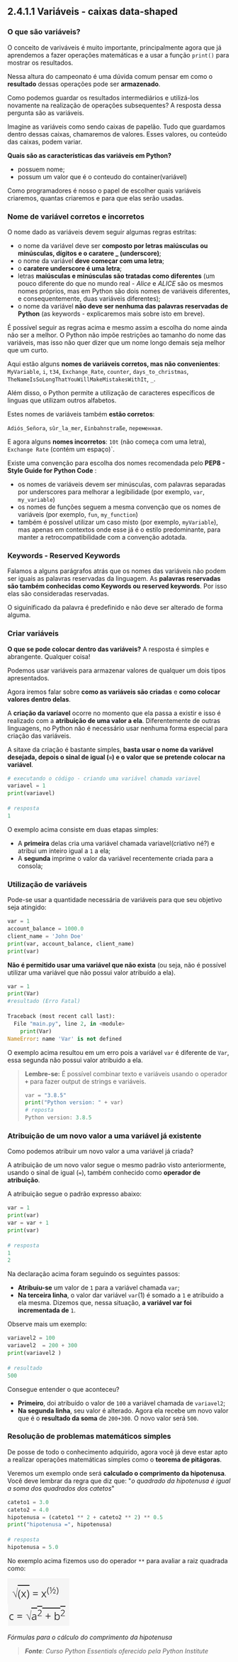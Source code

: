 ## 2.4.1.1 Variáveis - caixas data-shaped

### O que são variáveis?

O conceito de variváveis é muito importante, principalmente agora que já aprendemos a fazer operações matemáticas e a usar a função ``print()`` para mostrar os resultados.


Nessa altura do campeonato é uma dúvida comum pensar em como o **resultado** dessas operações pode ser **armazenado**.

Como podemos guardar os resultados intermediários e utilizá-los novamente na realização de operações subsequentes? A resposta dessa pergunta são as variáveis.

Imagine as variáveis como sendo caixas de papelão. Tudo que guardamos dentro dessas caixas, chamaremos de valores. Esses valores, ou conteúdo das caixas, podem variar.

**Quais são as características das variáveis em Python?**
- possuem nome;
- possum um valor que é o conteudo do container(variável)

Como programadores é nosso o papel de escolher quais variáveis criaremos, quantas criaremos e para que elas serão usadas.

### Nome de variável corretos e incorretos

O nome dado as variáveis devem seguir algumas regras estritas:

- o nome da variável deve ser **composto por letras maiúsculas ou minúsculas, dígitos e o caratere _ (underscore)**;
- o nome da variável **deve começar com uma letra**;
- o **caratere underscore é uma letra**;
- letras **maiúsculas e minúsculas são tratadas como diferentes** (um pouco diferente do que no mundo real - *Alice* e *ALICE* são os mesmos nomes próprios, mas em Python são dois nomes de variáveis diferentes, e consequentemente, duas variáveis diferentes);
- o nome da variável **não deve ser nenhuma das palavras reservadas de Python** (as keywords - explicaremos mais sobre isto em breve).

É possível seguir as regras acima e mesmo assim a escolha do nome ainda não ser a melhor. O Python não impõe restrições ao tamanho do nome das variáveis, mas isso não quer dizer que um nome longo demais seja melhor que um curto.

Aqui estão alguns **nomes de variáveis corretos, mas não convenientes**:
``MyVariable``, ``i``, ``t34``, ``Exchange_Rate``, ``counter``, ``days_to_christmas``, ``TheNameIsSoLongThatYouWillMakeMistakesWithIt``, ``_``.

Além disso, o Python permite a utilização de caracteres específicos de linguas que utilizam outros alfabetos.

Estes nomes de variáveis também **estão corretos**:

``Adiós_Señora``, ``sûr_la_mer``, ``Einbahnstraße``, ``переменная``.

E agora alguns **nomes incorretos**:
``10t`` (não começa com uma letra), ``Exchange Rate`` (contém um espaço)`.

Existe uma convenção para escolha dos nomes recomendada pelo **PEP8 - Style Guide for Python Code** :

- os nomes de variáveis devem ser minúsculas, com palavras separadas por underscores para melhorar a legibilidade (por exemplo, ``var``, ``my_variable``)
- os nomes de funções seguem a mesma convenção que os nomes de variáveis (por exemplo, ``fun``, ``my_function``)
- também é possível utilizar um caso misto (por exemplo, ``myVariable``), mas apenas em contextos onde esse já é o estilo predominante, para manter a retrocompatibilidade com a convenção adotada.

### Keywords - Reserved Keywords

Falamos a alguns parágrafos atrás que os nomes das variáveis não podem ser iguais as palavras reservadas da linguagem. As **palavras reservadas são também conhecidas como Keywords ou reserved keywords**. Por isso elas são consideradas reservadas.

O siguinificado da palavra é predefinido e não deve ser alterado de forma alguma.

### Criar variáveis

**O que se pode colocar dentro das variáveis?**
A resposta é simples e abrangente. Qualquer coisa!

Podemos usar variáveis para armazenar valores de qualquer um dois tipos apresentados.

Agora iremos falar sobre **como as variáveis são criadas** e **como colocar valores dentro delas**.

A **criação da varíavel** ocorre no momento que ela passa a existir e isso é realizado com a **atribuição de uma valor a ela**. Diferentemente de outras linguagens, no Python não é necessário usar nenhuma forma especial para criação das variáveis.

A sitaxe da criação é bastante simples, **basta usar o nome da variável desejada, depois o sinal de igual (``=``) e o valor que se pretende colocar na variável**.


```python
# executando o código - criando uma variável chamada variavel
variavel = 1
print(variavel)

# resposta
1
```
O exemplo acima consiste em duas etapas simples:
- A **primeira** delas cria uma variável chamada variavel(criativo né?) e atribui um inteiro igual a ``1`` a ela;
- A **segunda** imprime o valor da variável recentemente criada para a consola;


### Utilização de variáveis

Pode-se usar a quantidade necessária de variáveis para que seu objetivo seja atingido:


```python
var = 1
account_balance = 1000.0
client_name = 'John Doe'
print(var, account_balance, client_name)
print(var)
```

**Não é permitido usar uma variável que não exista** (ou seja, não é possível utilizar uma variável que não possui valor atribuído a ela).


```python
var = 1
print(Var)
#resultado (Erro Fatal)

Traceback (most recent call last):
  File "main.py", line 2, in <module>
    print(Var)
NameError: name 'Var' is not defined
```
O exemplo acima resultou em um erro pois a variável ``var`` é diferente de ``Var``, essa segunda não possui valor atribuido a ela.

> **Lembre-se:** É possível combinar texto e variáveis usando o operador **``+``** para fazer output de strings e variáveis.
>
>```python
>var = "3.8.5"
>print("Python version: " + var)
> # reposta
> Python version: 3.8.5
>```


### Atribuição de um novo valor a uma variável já existente

Como podemos atribuir um novo valor a uma variável já criada?

A atribuição de um novo valor segue o mesmo padrão visto anteriormente, usando o sinal de igual (`=`), também conhecido como **operador de atribuição**.

A atribuição segue o padrão expresso abaixo:


```python
var = 1
print(var)
var = var + 1
print(var)

# resposta
1
2
```
Na declaração acima foram seguindo os seguintes passos:

- **Atribuiu-se** um valor de ``1`` para a variável chamada ``var``;
- **Na terceira linha**, o valor dar variável ``var``(1) é somado a ``1`` e atribuido a ela mesma. Dizemos que, nessa situação, **a variável var foi incrementada de** ``1``.

Observe mais um exemplo:


```python
variavel2 = 100
variavel2  = 200 + 300
print(variavel2 )

# resultado
500
```
Consegue entender o que aconteceu?

- **Primeiro**, doi atribuído o valor de ``100`` a variável chamada de ``variavel2``;
- **Na segunda linha**, seu valor é alterado. Agora ela recebe um novo valor que é o **resultado da soma** de ``200+300``. O novo valor será ``500``.


### Resolução de problemas matemáticos simples

De posse de todo o conhecimento adquirido, agora você já deve estar apto a realizar operações matemáticas simples como o **teorema de pitágoras**.

Veremos um exemplo onde será **calculado o comprimento da hipotenusa**. Você deve lembrar da regra que diz que: "*o quadrado da hipotenusa é igual a soma dos quadrados dos catetos*" 


```python
cateto1 = 3.0
cateto2 = 4.0
hipotenusa = (cateto1 ** 2 + cateto2 ** 2) ** 0.5
print("hipotenusa =", hipotenusa)

# resposta
hipotenusa = 5.0
```

No exemplo acima fizemos uso do operador ``**`` para avaliar a raiz quadrada como:

![Fórmulas para o cálculo do comprimento da hipotenusa](../img/041_1_hipotenusa_formulas.png)

*Fórmulas para o cálculo do comprimento da hipotenusa*

>***Fonte**: Curso Python Essentials oferecido pela Python Institute*